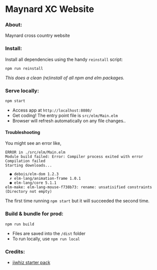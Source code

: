 # Maynard XC Website

### About:
Maynard cross country website

### Install:

Install all dependencies using the handy `reinstall` script:
```
npm run reinstall
```
*This does a clean (re)install of all npm and elm packages.*


### Serve locally:
```
npm start
```
* Access app at `http://localhost:8080/`
* Get coding! The entry point file is `src/elm/Main.elm`
* Browser will refresh automatically on any file changes..

#### Troubleshooting

You might see an error like,

```
ERROR in ./src/elm/Main.elm
Module build failed: Error: Compiler process exited with error Compilation failed
Starting downloads...

  ● debois/elm-dom 1.2.3
  ✗ elm-lang/animation-frame 1.0.1
  ● elm-lang/core 5.1.1
elm-make: elm-lang-mouse-f738b73: rename: unsatisified constraints (Directory not empty)
```

The first time running `npm start` but it will succeeded the second time.

### Build & bundle for prod:
```
npm run build
```

* Files are saved into the `/dist` folder
* To run locally, use `npm run local`


### Credits:

* [jiwhiz starter pack](https://github.com/jiwhiz/elm-bootstrap-webpack-starter)
